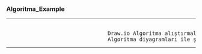    <H3> Algoritma_Example</H3> 
<hr>
<pre>                                                   
                                Draw.io Algoritma alıştırmaları.
                                Algoritma diyagramları ile şema çizme.  </pre>
<hr>


